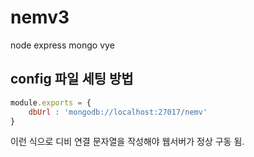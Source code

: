 # nemv3
node express mongo vye

## config 파일 세팅 방법

```javascript
module.exports = {
    dbUrl : 'mongodb://localhost:27017/nemv'
}
```

이런 식으로 디비 연결 문자열을 작성해야 웹서버가 정상 구동 됨.